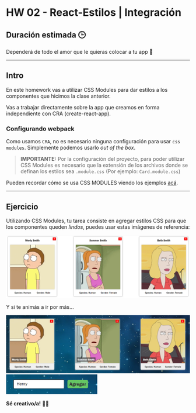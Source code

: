 # HW 02 - React-Estilos | Integración

## Duración estimada 🕒

Dependerá de todo el amor que le quieras colocar a tu app 💛

---

## Intro

En este homework vas a utilizar CSS Modules para dar estilos a los componentes que hicimos la clase anterior.

Vas a trabajar directamente sobre la app que creamos en forma independiente con CRA (create-react-app).

### Configurando webpack

Como usamos `CRA`, no es necesario ninguna configuración para usar `css modules`. Simplemente podemos usarlo *out of the box*.

>__IMPORTANTE:__ Por la configuración del proyecto, para poder utilizar CSS Modules es necesario que la extensión de los archivos donde se definan los estilos sea `.module.css` (Por ejemplo: `Card.module.css`)

Pueden recordar cómo se usa CSS MODULES viendo los ejemplos [acá](https://css-modules.github.io/webpack-demo/).

---

## Ejercicio

Utilizando CSS Modules, tu tarea consiste en agregar estilos CSS para que los componentes queden *lindos*, puedes usar estas imágenes de referencia:

<img src='../img/cards.png' width='600px'/>

Y si te animás a ir por más...

<img src='../img/cards2.png' width='600px'/>

<img src='../img/Searchbar.png' width='250px'/>


**Sé creativo/a!** 🧑‍🎨
